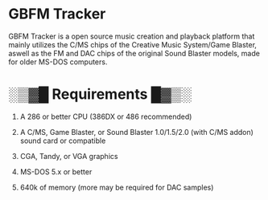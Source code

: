 # GBFM Tracker

GBFM Tracker is a open source music creation and playback platform that mainly utilizes
the C/MS chips of the Creative Music System/Game Blaster,
aswell as the FM and DAC chips of the original Sound Blaster models, made for older MS-DOS computers.

# ░▒▓█ Requirements █▓▒░
1. A 286 or better CPU (386DX or 486 recommended)

2. A C/MS, Game Blaster, or Sound Blaster 1.0/1.5/2.0 (with C/MS addon)
sound card or compatible

3. CGA, Tandy, or VGA graphics

4. MS-DOS 5.x or better

5. 640k of memory (more may be required for DAC samples)
